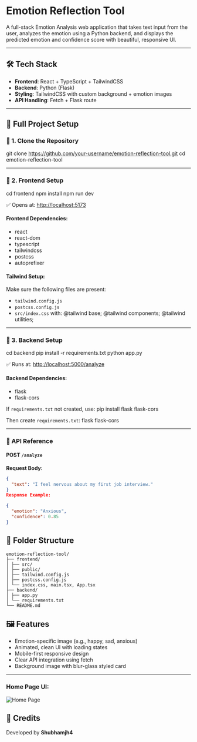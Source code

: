 # Emotion Reflection Tool

A full-stack Emotion Analysis web application that takes text input from the user, analyzes the emotion using a Python backend, and displays the predicted emotion and confidence score with beautiful, responsive UI.

---

## 🛠️ Tech Stack

- **Frontend**: React + TypeScript + TailwindCSS
- **Backend**: Python (Flask)
- **Styling**: TailwindCSS with custom background + emotion images
- **API Handling**: Fetch + Flask route

---

## 🚀 Full Project Setup

### 🔹 1. Clone the Repository

git clone https://github.com/your-username/emotion-reflection-tool.git
cd emotion-reflection-tool



---

### 🔹 2. Frontend Setup

cd frontend
npm install
npm run dev



✅ Opens at: [http://localhost:5173](http://localhost:5173)

#### Frontend Dependencies:
- react
- react-dom
- typescript
- tailwindcss
- postcss
- autoprefixer

#### Tailwind Setup:
Make sure the following files are present:
- `tailwind.config.js`
- `postcss.config.js`
- `src/index.css` with:
@tailwind base;
@tailwind components;
@tailwind utilities;



---

### 🔹 3. Backend Setup

cd backend
pip install -r requirements.txt
python app.py


✅ Runs at: [http://localhost:5000/analyze](http://localhost:5000/analyze)

#### Backend Dependencies:
- flask
- flask-cors

If `requirements.txt` not created, use:
pip install flask flask-cors



Then create `requirements.txt`:
flask
flask-cors



---

### 📡 API Reference

#### POST `/analyze`

**Request Body:**
```json
{
  "text": "I feel nervous about my first job interview."
}
Response Example:

{
  "emotion": "Anxious",
  "confidence": 0.85
}

```
## 📁 Folder Structure

```
emotion-reflection-tool/
├── frontend/
│ ├── src/
│ ├── public/
│ ├── tailwind.config.js
│ ├── postcss.config.js
│ └── index.css, main.tsx, App.tsx
├── backend/
│ ├── app.py
│ └── requirements.txt
└── README.md
```
## 🖼️ Features

- Emotion-specific image (e.g., happy, sad, anxious)
- Animated, clean UI with loading states
- Mobile-first responsive design
- Clear API integration using fetch
- Background image with blur-glass styled card

---


### Home Page UI:


![Home Page](./assets/screenshot.png)



## 🙌 Credits

Developed by **Shubhamjh4**
